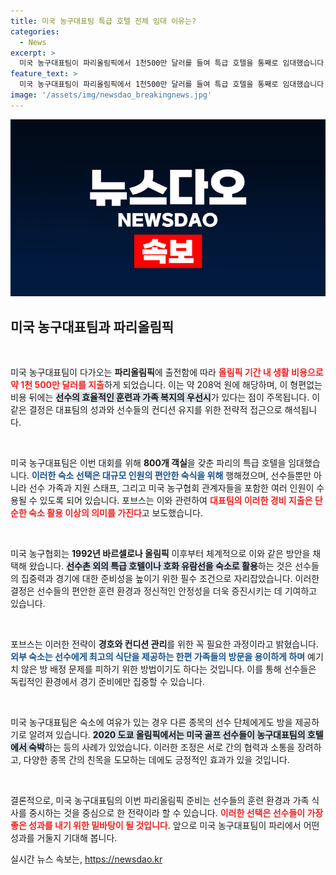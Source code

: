 ```yaml
---
title: 미국 농구대표팀 특급 호텔 전체 임대 이유는?
categories:
  - News
excerpt: >
  미국 농구대표팀이 파리올림픽에서 1천500만 달러를 들여 특급 호텔을 통째로 임대했습니다! 선수들의 최상의 경기력 유지를 위한 이런 특급 대접, 과연 어떤 모습일지 궁금하지 않나요?
feature_text: >
  미국 농구대표팀이 파리올림픽에서 1천500만 달러를 들여 특급 호텔을 통째로 임대했습니다! 선수들의 최상의 경기력 유지를 위한 이런 특급 대접, 과연 어떤 모습일지 궁금하지 않나요?
image: '/assets/img/newsdao_breakingnews.jpg'
---
```


<p><img src="/assets/img/newsdao_breakingnews.jpg" alt="flaretime 속보" /></p>

<h2 data-ke-size="size26">미국 농구대표팀과 파리올림픽</h2>

<p data-ke-size="size16">&nbsp;</p>

<p>미국 농구대표팀이 다가오는 <b>파리올림픽</b>에 출전함에 따라 <b><span style="color: #ee2323;">올림픽 기간 내 생활 비용으로 약 1천 500만 달러를 지출</span></b>하게 되었습니다. 이는 약 208억 원에 해당하며, 이 형편없는 비용 뒤에는 <b><span style="background-color: #21538527;">선수의 효율적인 훈련과 가족 복지의 우선시</span></b>가 있다는 점이 주목됩니다. 이 같은 결정은 대표팀의 성과와 선수들의 컨디션 유지를 위한 전략적 접근으로 해석됩니다. </p>

<p data-ke-size="size16">&nbsp;</p>

<p>미국 농구대표팀은 이번 대회를 위해 <b>800개 객실</b>을 갖춘 파리의 특급 호텔을 임대했습니다. <b><span style="color: #1a5490;">이러한 숙소 선택은 대규모 인원의 편안한 숙식을 위해</span></b> 행해졌으며, 선수들뿐만 아니라 선수 가족과 지원 스태프, 그리고 미국 농구협회 관계자들을 포함한 여러 인원이 수용될 수 있도록 되어 있습니다. 포브스는 이와 관련하여 <b><span style="color: #ee2323;">대표팀의 이러한 경비 지출은 단순한 숙소 활용 이상의 의미를 가진다</span></b>고 보도했습니다.</p>

<p data-ke-size="size16">&nbsp;</p>

<p>미국 농구협회는 <b>1992년 바르셀로나 올림픽</b> 이후부터 체계적으로 이와 같은 방안을 채택해 왔습니다. <b><span style="background-color: #21538527;">선수촌 외의 특급 호텔이나 호화 유람선을 숙소로 활용</span></b>하는 것은 선수들의 집중력과 경기에 대한 준비성을 높이기 위한 필수 조건으로 자리잡았습니다. 이러한 결정은 선수들의 편안한 훈련 환경과 정신적인 안정성을 더욱 증진시키는 데 기여하고 있습니다.</p>

<p data-ke-size="size16">&nbsp;</p>

<p>포브스는 이러한 전략이 <b>경호와 컨디션 관리</b>를 위한 꼭 필요한 과정이라고 밝혔습니다. <b><span style="color: #1a5490;">외부 숙소는 선수에게 최고의 식단을 제공하는 한편 가족들의 방문을 용이하게 하며</span></b> 예기치 않은 방 배정 문제를 피하기 위한 방법이기도 하다는 것입니다. 이를 통해 선수들은 독립적인 환경에서 경기 준비에만 집중할 수 있습니다. </p>

<p data-ke-size="size16">&nbsp;</p>

<p>미국 농구대표팀은 숙소에 여유가 있는 경우 다른 종목의 선수 단체에게도 방을 제공하기로 알려져 있습니다. <b><span style="background-color: #21538527;">2020 도쿄 올림픽에서는 미국 골프 선수들이 농구대표팀의 호텔에서 숙박</span></b>하는 등의 사례가 있었습니다. 이러한 조정은 서로 간의 협력과 소통을 장려하고, 다양한 종목 간의 친목을 도모하는 데에도 긍정적인 효과가 있을 것입니다.</p>

<p data-ke-size="size16">&nbsp;</p>

<p>결론적으로, 미국 농구대표팀의 이번 파리올림픽 준비는 선수들의 훈련 환경과 가족 식사를 중시하는 것을 중심으로 한 전략이라 할 수 있습니다. <b><span style="color: #ee2323;">이러한 선택은 선수들이 가장 좋은 성과를 내기 위한 밑바탕이 될 것입니다</span></b>. 앞으로 미국 농구대표팀이 파리에서 어떤 성과를 거둘지 기대해 봅니다.</p>
실시간 뉴스 속보는, <a href="https://newsdao.kr" rel="dofollow">https://newsdao.kr</a>


